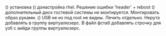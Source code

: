 () установка
() донастройка  rhel. Решение ошибки 'header' + reboot
() дополнительный диск гостевой системы не монтируется. Монтировать образ руками.
() USB не из под root не видны. Лечить отдельно. 
	Нерута добавлять в группу виртуалюзерс.
	В файл фстаб добавлять строчку для узб с аийди группы виртуалюзерс.